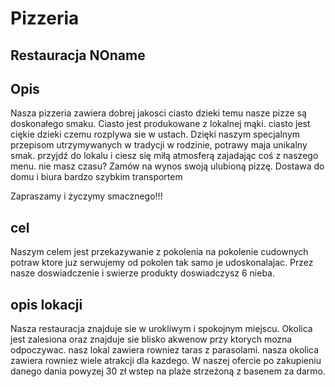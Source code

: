 # Pizzeria

## Restauracja NOname
## Opis 
Nasza pizzeria zawiera dobrej jakosci ciasto dzieki temu nasze pizze są doskonałego smaku. Ciasto jest produkowane z lokalnej mąki. ciasto jest ciękie dzieki czemu rozplywa sie w ustach. Dzięki naszym specjalnym przepisom utrzymywanych w tradycji w rodzinie, potrawy maja unikalny smak. przyjdź do lokalu i ciesz się miłą atmosferą zajadając coś z naszego menu. nie masz czasu? Zamów na wynos swoją ulubioną pizzę. Dostawa do domu i biura bardzo szybkim transportem

Zapraszamy i życzymy smacznego!!!

## cel
Naszym celem jest przekazywanie z pokolenia na pokolenie cudownych potraw ktore juz serwujemy od pokolen tak samo je udoskonalajac. Przez nasze doswiadczenie i swierze produkty doswiadczysz 6 nieba.

## opis lokacji
Nasza restauracja znajduje sie w urokliwym i spokojnym miejscu. Okolica jest zalesiona oraz znajduje sie blisko akwenow przy ktorych mozna odpoczywac.
nasz lokal zawiera rowniez taras z parasolami. nasza okolica zawiera rowniez wiele atrakcji dla kazdego. W naszej ofercie po zakupieniu danego dania powyzej 30 zł wstep na plaże strzeżoną z basenem za darmo. 
